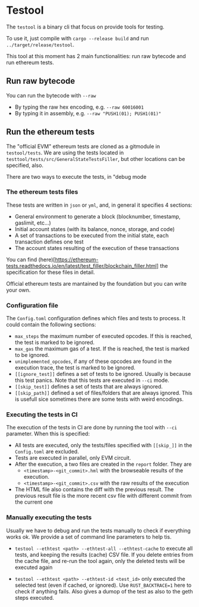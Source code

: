 # Testool

The `testool` is a binary cli that focus on provide tools for testing.

To use it, just compile with `cargo --release build` and run `../target/release/testool`.

This tool at this moment has 2 main functionalities: run raw bytecode and run ethereum tests.

## Run raw bytecode

You can run the bytecode with `--raw`

- By typing the raw hex encoding, e.g. `--raw 60016001`
- By typing it in assembly, e.g. `--raw "PUSH1(01); PUSH1(01)"`

## Run the ethereum tests

The "official EVM" ethereum tests are cloned as a gitmodule in `testool/tests`.
We are using the tests located in `testtool/tests/src/GeneralStateTestsFiller`, but other locations can be specified, also.

There are two ways to execute the tests, in "debug mode

### The ethereum tests files

These tests are written in `json` or `yml`, and, in general it specifies 4 sections:

- General environment to generate a block (blocknumber, timestamp, gaslimit, etc...)
- Initial account states (with its balance, nonce, storage, and code)
- A set of transactions to be executed from the initial state, each transaction defines one test
- The account states resulting of the execution of these transactions

You can find (here)[https://ethereum-tests.readthedocs.io/en/latest/test_filler/blockchain_filler.html] the specification for these files in detail.

Official ethereum tests are mantained by the foundation but you can write your own.

### Configuration file

The `Config.toml` configuration defines which files and tests to process. It could contain the following sections:

- `max_steps` the maximum number of executed opcodes. If this is reached, the test is marked to be ignored.
- `max_gas` the maximum gas of a test. If the is reached, the test is marked to be ignored.
- `unimplemented_opcodes`, if any of these opcodes are found in the execution trace, the test is marked to be ignored.
- `[[ignore_test]]` defines a set of tests to be ignored. Usually is because this test panics. Note that this tests are executed in `--ci` mode.
- `[[skip_test]]` defines a set of tests that are always ignored.
- `[[skip_path]]` defined a set of files/folders that are always ignored. This is usefull sice sometimes there are some tests with weird encodings.

### Executing the tests in CI

The execution of the tests in CI are done by running the tool with `--ci` parameter. When this is specified:

- All tests are executed, only the tests/files specified with `[[skip_]]` in the `Config.toml` are excluded.
- Tests are executed in parallel, only EVM circuit.
- After the execution, a two files are created in the `report` folder. They are
   - `<timestamp>-<git_commit>.hml` with the browseable results of the execution.
   - `<timestamp>-<git_commit>.csv` with the raw results of the execution
- The HTML file also contains the diff with the previous result. The previous result file is the more recent csv file with different commit from the current one

### Manually executing the tests

Usually we have to debug and run the tests manually to check if everything works ok. We provide a set of command line parameters to help tis.

- `testool --ethtest <path> --ethtest-all --ethtest-cache` to execute all tests, and keeping the results (cache) CSV file. If you delete entries from the cache file, and re-run the tool again, only the deleted tests will be executed again

- `testool --ethtest <path> --ethtest-id <test_id>` only executed the selected test (even if cached, or ignored). Use `RUST_BACKTRACE=1` here to check if anything fails. Also gives a dumop of the test as also to the geth steps executed.

